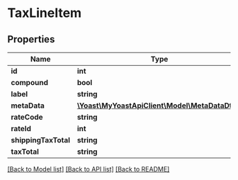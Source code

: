 # TaxLineItem

## Properties
Name | Type | Description | Notes
------------ | ------------- | ------------- | -------------
**id** | **int** |  | 
**compound** | **bool** |  | 
**label** | **string** |  | 
**metaData** | [**\Yoast\MyYoastApiClient\Model\MetaDataDto[]**](MetaDataDto.md) |  | 
**rateCode** | **string** |  | 
**rateId** | **int** |  | 
**shippingTaxTotal** | **string** |  | 
**taxTotal** | **string** |  | 

[[Back to Model list]](../../README.md#documentation-for-models) [[Back to API list]](../../README.md#documentation-for-api-endpoints) [[Back to README]](../../README.md)


